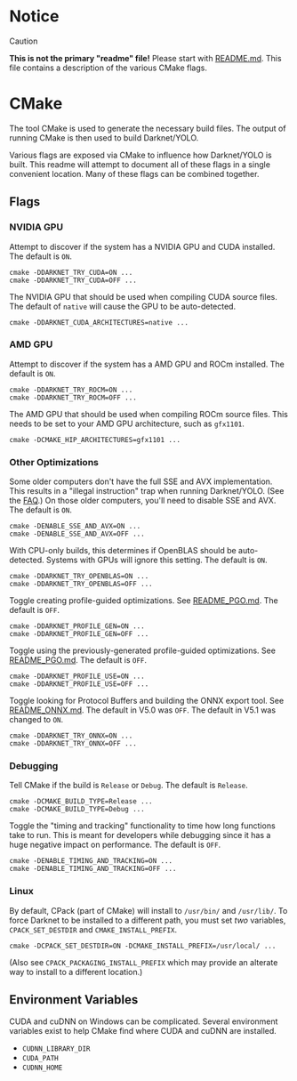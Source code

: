 # Notice

> [!CAUTION]
> **This is not the primary "readme" file!**  Please start with [README.md](README.md#Building).  This file contains a description of the various CMake flags.

# CMake

The tool CMake is used to generate the necessary build files.  The output of running CMake is then used to build Darknet/YOLO.

Various flags are exposed via CMake to influence how Darknet/YOLO is built.  This readme will attempt to document all of these flags in a single convenient location.  Many of these flags can be combined together.

## Flags

### NVIDIA GPU

Attempt to discover if the system has a NVIDIA GPU and CUDA installed.  The default is `ON`.

	cmake -DDARKNET_TRY_CUDA=ON ...
	cmake -DDARKNET_TRY_CUDA=OFF ...

The NVIDIA GPU that should be used when compiling CUDA source files.  The default of `native` will cause the GPU to be auto-detected.

	cmake -DDARKNET_CUDA_ARCHITECTURES=native ...

### AMD GPU

Attempt to discover if the system has a AMD GPU and ROCm installed.  The default is `ON`.

	cmake -DDARKNET_TRY_ROCM=ON ...
	cmake -DDARKNET_TRY_ROCM=OFF ...

The AMD GPU that should be used when compiling ROCm source files.  This needs to be set to your AMD GPU architecture, such as `gfx1101`.

	cmake -DCMAKE_HIP_ARCHITECTURES=gfx1101 ...

### Other Optimizations

Some older computers don't have the full SSE and AVX implementation.  This results in a "illegal instruction" trap when running Darknet/YOLO.  (See the [FAQ](https://www.ccoderun.ca/programming/yolo_faq/#illegal_instruction).)  On those older computers, you'll need to disable SSE and AVX.  The default is `ON`.

	cmake -DENABLE_SSE_AND_AVX=ON ...
	cmake -DENABLE_SSE_AND_AVX=OFF ...

With CPU-only builds, this determines if OpenBLAS should be auto-detected.  Systems with GPUs will ignore this setting.  The default is `ON`.

	cmake -DDARKNET_TRY_OPENBLAS=ON ...
	cmake -DDARKNET_TRY_OPENBLAS=OFF ...

Toggle creating profile-guided optimizations.  See [README_PGO.md](README_PGO.md).  The default is `OFF`.

	cmake -DDARKNET_PROFILE_GEN=ON ...
	cmake -DDARKNET_PROFILE_GEN=OFF ...

Toggle using the previously-generated profile-guided optimizations.  See [README_PGO.md](README_PGO.md).  The default is `OFF`.

	cmake -DDARKNET_PROFILE_USE=ON ...
	cmake -DDARKNET_PROFILE_USE=OFF ...

Toggle looking for Protocol Buffers and building the ONNX export tool.  See [README_ONNX.md](README_ONNX.md).  The default in V5.0 was `OFF`.  The default in V5.1 was changed to `ON`.

	cmake -DDARKNET_TRY_ONNX=ON ...
	cmake -DDARKNET_TRY_ONNX=OFF ...

### Debugging

Tell CMake if the build is `Release` or `Debug`.  The default is `Release`.

	cmake -DCMAKE_BUILD_TYPE=Release ...
	cmake -DCMAKE_BUILD_TYPE=Debug ...

Toggle the "timing and tracking" functionality to time how long functions take to run.  This is meant for developers while debugging since it has a huge negative impact on performance.  The default is `OFF`.

	cmake -DENABLE_TIMING_AND_TRACKING=ON ...
	cmake -DENABLE_TIMING_AND_TRACKING=OFF ...

### Linux

By default, CPack (part of CMake) will install to `/usr/bin/` and `/usr/lib/`.  To force Darknet to be installed to a different path, you must set _two_ variables, `CPACK_SET_DESTDIR` and `CMAKE_INSTALL_PREFIX`.

	cmake -DCPACK_SET_DESTDIR=ON -DCMAKE_INSTALL_PREFIX=/usr/local/ ...

(Also see `CPACK_PACKAGING_INSTALL_PREFIX` which may provide an alterate way to install to a different location.)

## Environment Variables

CUDA and cuDNN on Windows can be complicated.  Several environment variables exist to help CMake find where CUDA and cuDNN are installed.

- `CUDNN_LIBRARY_DIR`
- `CUDA_PATH`
- `CUDNN_HOME`
